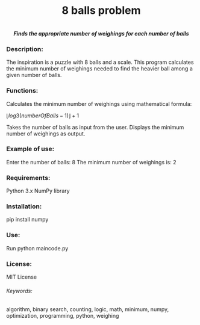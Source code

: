 <h1 align="center">8 balls problem</h1>
<p align="center">
<br />
<b><i>Finds the appropriate number of weighings for each number of balls</i></b>
<br />


</p>

### Description:
The inspiration is a puzzle with 8 balls and a scale. This program calculates the minimum number of weighings needed to find the heavier ball among a given number of balls.



### Functions:

Calculates the minimum number of weighings using mathematical formula:

$`⌊log3(numberOfBalls-1)⌋+1 `$

Takes the number of balls as input from the user.
Displays the minimum number of weighings as output.



### Example of use:

Enter the number of balls: 8
The minimum number of weighings is: 2



### Requirements:

Python 3.x
NumPy library

### Installation:

pip install numpy



### Use:

Run python maincode.py




### License:

MIT License



###### Keywords:

algorithm, binary search, counting, logic, math, minimum, numpy, optimization, programming, python, weighing
